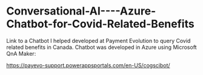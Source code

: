 # Conversational-AI----Azure-Chatbot-for-Covid-Related-Benefits
Link to a Chatbot I helped developed at Payment Evolution to query Covid related benefits in Canada. Chatbot was developed in Azure using Microsoft QnA Maker:

https://payevo-support.powerappsportals.com/en-US/cogscibot/
